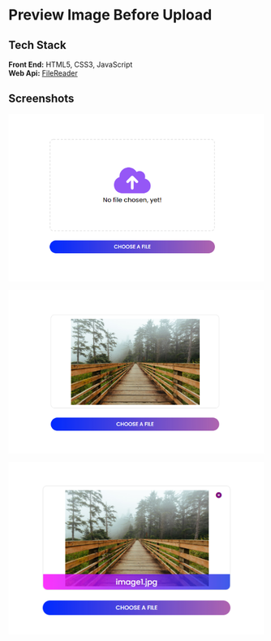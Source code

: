 
# Preview Image Before Upload 




## Tech Stack

**Front End:** HTML5, CSS3, JavaScript  
**Web Api:** [FileReader](https://developer.mozilla.org/en-US/docs/Web/API/FileReader)


## Screenshots

![App Screenshot](Screenshots/Screenshot_1.png)

![App Screenshot](Screenshots/Screenshot_2.png)

![App Screenshot](Screenshots/Screenshot_3.png)



